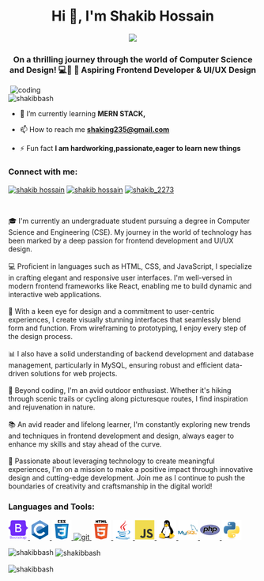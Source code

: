 <h1 align="center">Hi 👋, I'm Shakib Hossain</h1>
<p align="center">
  <img src="https://readme-typing-svg.herokuapp.com?color=%23007BFF&center=true&vCenter=true&lines=CREATIVE+DESIGNER;Good+Listener;Self+Learner"><br>
</p>
<h3 align="center">On a thrilling journey through the world of Computer Science and Design! 💻🎨 🚀 Aspiring Frontend Developer & UI/UX Design</h3>

<img align="right" alt="coding" width="500" src="https://images-wixmp-ed30a86b8c4ca887773594c2.wixmp.com/f/c83c004e-1370-4756-88e5-4071de797088/dgdq8br-09cc7ad6-a021-47a5-b0e0-917b12b0f7a7.gif?token=eyJ0eXAiOiJKV1QiLCJhbGciOiJIUzI1NiJ9.eyJzdWIiOiJ1cm46YXBwOjdlMGQxODg5ODIyNjQzNzNhNWYwZDQxNWVhMGQyNmUwIiwiaXNzIjoidXJuOmFwcDo3ZTBkMTg4OTgyMjY0MzczYTVmMGQ0MTVlYTBkMjZlMCIsIm9iaiI6W1t7InBhdGgiOiJcL2ZcL2M4M2MwMDRlLTEzNzAtNDc1Ni04OGU1LTQwNzFkZTc5NzA4OFwvZGdkcThici0wOWNjN2FkNi1hMDIxLTQ3YTUtYjBlMC05MTdiMTJiMGY3YTcuZ2lmIn1dXSwiYXVkIjpbInVybjpzZXJ2aWNlOmZpbGUuZG93bmxvYWQiXX0.tqRMtE-b2QiI2nnefNxSDMJvZCcYqFmq2ccg_Xfzqb8">


<p align="left"> <img src="https://komarev.com/ghpvc/?username=shakibbash&label=Profile%20views&color=0e75b6&style=flat" alt="shakibbash" /> </p>

- 🌱 I’m currently learning **MERN STACK,**

- 📫 How to reach me **shaking235@gmail.com**

- ⚡ Fun fact **I am hardworking,passionate,eager to learn new things**

<h3 align="left">Connect with me:</h3>
<p align="left">
<a href="https://linkedin.com/in/shakib hossain" target="blank"><img align="center" src="https://raw.githubusercontent.com/rahuldkjain/github-profile-readme-generator/master/src/images/icons/Social/linked-in-alt.svg" alt="shakib hossain" height="30" width="40" /></a>
<a href="https://fb.com/shakib hossain" target="blank"><img align="center" src="https://raw.githubusercontent.com/rahuldkjain/github-profile-readme-generator/master/src/images/icons/Social/facebook.svg" alt="shakib hossain" height="30" width="40" /></a>
<a href="https://instagram.com/shakib_2273" target="blank"><img align="center" src="https://raw.githubusercontent.com/rahuldkjain/github-profile-readme-generator/master/src/images/icons/Social/instagram.svg" alt="shakib_2273" height="30" width="40" /></a>
</p>
<br>
<p>
  🎓 I'm currently an undergraduate student pursuing a degree in Computer Science and Engineering (CSE). My journey in the world of technology has been marked by a deep passion for frontend development and UI/UX design. <br><br>
  💻 Proficient in languages such as HTML, CSS, and JavaScript, I specialize in crafting elegant and responsive user interfaces. I'm well-versed in modern frontend frameworks like React, enabling me to build dynamic and interactive web applications. <br><br>
  🎨 With a keen eye for design and a commitment to user-centric experiences, I create visually stunning interfaces that seamlessly blend form and function. From wireframing to prototyping, I enjoy every step of the design process. <br><br>
  📊 I also have a solid understanding of backend development and database management, particularly in MySQL, ensuring robust and efficient data-driven solutions for web projects. <br><br>
  🌄 Beyond coding, I'm an avid outdoor enthusiast. Whether it's hiking through scenic trails or cycling along picturesque routes, I find inspiration and rejuvenation in nature. <br><br>
  📚 An avid reader and lifelong learner, I'm constantly exploring new trends and techniques in frontend development and design, always eager to enhance my skills and stay ahead of the curve. <br><br>
  🚀 Passionate about leveraging technology to create meaningful experiences, I'm on a mission to make a positive impact through innovative design and cutting-edge development. Join me as I continue to push the boundaries of creativity and craftsmanship in the digital world!
</p>

<h3 align="left">Languages and Tools:</h3>
<p align="left"> <a href="https://getbootstrap.com" target="_blank" rel="noreferrer"> <img src="https://raw.githubusercontent.com/devicons/devicon/master/icons/bootstrap/bootstrap-plain-wordmark.svg" alt="bootstrap" width="40" height="40"/> </a> <a href="https://www.cprogramming.com/" target="_blank" rel="noreferrer"> <img src="https://raw.githubusercontent.com/devicons/devicon/master/icons/c/c-original.svg" alt="c" width="40" height="40"/> </a> <a href="https://www.w3schools.com/css/" target="_blank" rel="noreferrer"> <img src="https://raw.githubusercontent.com/devicons/devicon/master/icons/css3/css3-original-wordmark.svg" alt="css3" width="40" height="40"/> </a> <a href="https://git-scm.com/" target="_blank" rel="noreferrer"> <img src="https://www.vectorlogo.zone/logos/git-scm/git-scm-icon.svg" alt="git" width="40" height="40"/> </a> <a href="https://www.w3.org/html/" target="_blank" rel="noreferrer"> <img src="https://raw.githubusercontent.com/devicons/devicon/master/icons/html5/html5-original-wordmark.svg" alt="html5" width="40" height="40"/> </a> <a href="https://www.java.com" target="_blank" rel="noreferrer"> <img src="https://raw.githubusercontent.com/devicons/devicon/master/icons/java/java-original.svg" alt="java" width="40" height="40"/> </a> <a href="https://developer.mozilla.org/en-US/docs/Web/JavaScript" target="_blank" rel="noreferrer"> <img src="https://raw.githubusercontent.com/devicons/devicon/master/icons/javascript/javascript-original.svg" alt="javascript" width="40" height="40"/> </a> <a href="https://www.linux.org/" target="_blank" rel="noreferrer"> <img src="https://raw.githubusercontent.com/devicons/devicon/master/icons/linux/linux-original.svg" alt="linux" width="40" height="40"/> </a> <a href="https://www.mysql.com/" target="_blank" rel="noreferrer"> <img src="https://raw.githubusercontent.com/devicons/devicon/master/icons/mysql/mysql-original-wordmark.svg" alt="mysql" width="40" height="40"/> </a> <a href="https://www.php.net" target="_blank" rel="noreferrer"> <img src="https://raw.githubusercontent.com/devicons/devicon/master/icons/php/php-original.svg" alt="php" width="40" height="40"/> </a> <a href="https://www.python.org" target="_blank" rel="noreferrer"> <img src="https://raw.githubusercontent.com/devicons/devicon/master/icons/python/python-original.svg" alt="python" width="40" height="40"/> </a> </p>

<p><img align="left" src="https://github-readme-stats.vercel.app/api/top-langs?username=shakibbash&show_icons=true&locale=en&layout=compact" alt="shakibbash" /></p>

<p>&nbsp;<img align="center" src="https://github-readme-stats.vercel.app/api?username=shakibbash&show_icons=true&locale=en" alt="shakibbash" /></p>

<p><img align="center" src="https://github-readme-streak-stats.herokuapp.com/?user=shakibbash&" alt="shakibbash" /></p>

